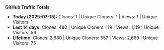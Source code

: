 
**GitHub Traffic Totals**

- **Today (2025-07-15):** Clones: 1 | Unique Cloners: 1 | Views: 1 | Unique Visitors: 1
- **Last 14 days:** Clones: 480 | Unique Cloners: 119 | Views: 1,119 | Unique Visitors: 56
- **Lifetime:** Clones: 2,680 | Unique Cloners: 557 | Views: 2,669 | Unique Visitors: 75
